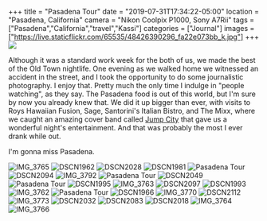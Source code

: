 +++
title = "Pasadena Tour"
date = "2019-07-31T17:34:22-05:00"
location = "Pasadena, California"
camera = "Nikon Coolpix P1000, Sony A7Rii"
tags = ["Pasadena","California","travel","Kassi"]
categories = ["Journal"]
images = ["https://live.staticflickr.com/65535/48426390296_fa22e073bb_k.jpg"]
+++
<img src="https://live.staticflickr.com/65535/48426390296_fa22e073bb_k.jpg">
<!--more-->

Although it was a standard work week for the both of us, we made the best of the Old Town nightlife. One evening as we walked home we witnessed an accident in the street, and I took the opportunity to do some journalistic photography. I enjoy that. Pretty much the only time I indulge in "people watching", as they say. The Pasadena food is out of this world, but I'm sure by now you already knew that. We did it up bigger than ever, with visits to Roys Hawaiian Fusion, Sage, Santorini's Italian Bistro, and The Mixx, where we caught an amazing cover band called [Jump City](http://jumpcity.rocks) that gave us a wonderful night's entertainment. And that was probably the most I ever drank while out.

I'm gonna miss Pasadena. 

<div id="gallery"><img alt="IMG_3765" src="https://live.staticflickr.com/65535/48426385116_608d58c5fc.jpg"
data-image="https://live.staticflickr.com/65535/48426385116_0aedaef32c_k.jpg">
<img alt="DSCN1962" src="https://live.staticflickr.com/65535/48426387631_3b2166fd3b.jpg"
data-image="https://live.staticflickr.com/65535/48426387631_8734ad9a27_k.jpg">
<img alt="DSCN2028" src="https://live.staticflickr.com/65535/48426384711_4b7478e4fc.jpg"
data-image="https://live.staticflickr.com/65535/48426384711_6c3f68ccaf_k.jpg">
<img alt="DSCN1981" src="https://live.staticflickr.com/65535/48426389536_436fc13879.jpg"
data-image="https://live.staticflickr.com/65535/48426389536_f5430fa335_k.jpg">
<img alt="Pasadena Tour" src="https://live.staticflickr.com/65535/48426390596_38b85a9ef3.jpg"
data-image="https://live.staticflickr.com/65535/48426390596_be70e86a7b_k.jpg">
<img alt="DSCN2094" src="https://live.staticflickr.com/65535/48426530792_07a4004630.jpg"
data-image="https://live.staticflickr.com/65535/48426530792_919a833423_k.jpg">
<img alt="IMG_3792" src="https://live.staticflickr.com/65535/48426531002_cf5ac494ac.jpg"
data-image="https://live.staticflickr.com/65535/48426531002_d8e9fa3de1_k.jpg">
<img alt="Pasadena Tour" src="https://live.staticflickr.com/65535/48426533122_b206a47ae1.jpg"
data-image="https://live.staticflickr.com/65535/48426533122_06c515e302_k.jpg">
<img alt="DSCN2049" src="https://live.staticflickr.com/65535/48426529247_ac6866efcd.jpg"
data-image="https://live.staticflickr.com/65535/48426529247_1b753ad022_k.jpg">
<img alt="Pasadena Tour" src="https://live.staticflickr.com/65535/48426390166_92c4000ee7.jpg"
data-image="https://live.staticflickr.com/65535/48426390166_4baa094cb1_k.jpg">
<img alt="DSCN1995" src="https://live.staticflickr.com/65535/48426389271_c115abd7db.jpg"
data-image="https://live.staticflickr.com/65535/48426389271_8cb74a6a6d_k.jpg">
<img alt="IMG_3763" src="https://live.staticflickr.com/65535/48426387206_e7a2f4bf07.jpg"
data-image="https://live.staticflickr.com/65535/48426387206_b8cdfe301e_k.jpg">
<img alt="DSCN2097" src="https://live.staticflickr.com/65535/48426531317_10f065e34c.jpg"
data-image="https://live.staticflickr.com/65535/48426531317_931e0ea8c6_k.jpg">
<img alt="DSCN1993" src="https://live.staticflickr.com/65535/48426389076_8f8d7b2814.jpg"
data-image="https://live.staticflickr.com/65535/48426389076_d0c3282e20_k.jpg">
<img alt="IMG_3762" src="https://live.staticflickr.com/65535/48426530017_89092b0d55.jpg"
data-image="https://live.staticflickr.com/65535/48426530017_638b5498b2_k.jpg">
<img alt="Pasadena Tour" src="https://live.staticflickr.com/65535/48426533512_5158c8f96b.jpg"
data-image="https://live.staticflickr.com/65535/48426533512_21dc7a2fb8_k.jpg">
<img alt="DSCN1966" src="https://live.staticflickr.com/65535/48426528032_c8689c9d75.jpg"
data-image="https://live.staticflickr.com/65535/48426528032_64196ed8b9_k.jpg">
<img alt="IMG_3770" src="https://live.staticflickr.com/65535/48426385766_0a03d371f5.jpg"
data-image="https://live.staticflickr.com/65535/48426385766_4cfbb6f92c_k.jpg">
<img alt="DSCN2112" src="https://live.staticflickr.com/65535/48426530507_3aa2f40277.jpg"
data-image="https://live.staticflickr.com/65535/48426530507_56cbd30898_k.jpg">
<img alt="IMG_3773" src="https://live.staticflickr.com/65535/48426529537_9d0189bfa1.jpg"
data-image="https://live.staticflickr.com/65535/48426529537_3a43a8067f_k.jpg">
<img alt="DSCN2032" src="https://live.staticflickr.com/65535/48426532377_1fcfb71715.jpg"
data-image="https://live.staticflickr.com/65535/48426532377_26dca126fc_k.jpg">
<img alt="DSCN2083" src="https://live.staticflickr.com/65535/48426388886_ae54343245.jpg"
data-image="https://live.staticflickr.com/65535/48426388886_8204c0118c_k.jpg">
<img alt="DSCN2018" src="https://live.staticflickr.com/65535/48426390011_091a2dc2a2.jpg"
data-image="https://live.staticflickr.com/65535/48426390011_331477b312_k.jpg">
<img alt="IMG_3764" src="https://live.staticflickr.com/65535/48426528667_38626eb2e7.jpg"
data-image="https://live.staticflickr.com/65535/48426528667_7a345cda5b_k.jpg">
<img alt="IMG_3766" src="https://live.staticflickr.com/65535/48426528977_0801d5e997.jpg"
data-image="https://live.staticflickr.com/65535/48426528977_16d4b59f79_k.jpg"></div>
